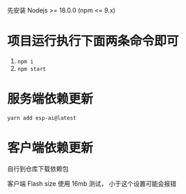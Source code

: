 
先安装 Nodejs >= 18.0.0 (npm <= 9.x)

# 项目运行执行下面两条命令即可
1. `npm i`
2. `npm start`



# 服务端依赖更新
```
yarn add esp-ai@latest
```

# 客户端依赖更新
自行到仓库下载依赖包

客户端 Flash size 使用 16mb 测试， 小于这个设置可能会报错